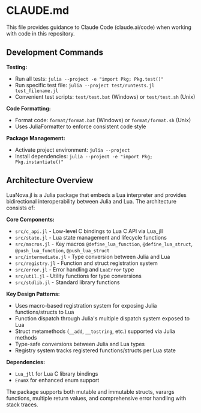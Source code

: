 # CLAUDE.md

This file provides guidance to Claude Code (claude.ai/code) when working with code in this repository.

## Development Commands

**Testing:**
- Run all tests: `julia --project -e "import Pkg; Pkg.test()"`
- Run specific test file: `julia --project test/runtests.jl test_filename.jl`
- Convenient test scripts: `test/test.bat` (Windows) or `test/test.sh` (Unix)

**Code Formatting:**
- Format code: `format/format.bat` (Windows) or `format/format.sh` (Unix)
- Uses JuliaFormatter to enforce consistent code style

**Package Management:**
- Activate project environment: `julia --project`
- Install dependencies: `julia --project -e "import Pkg; Pkg.instantiate()"`

## Architecture Overview

LuaNova.jl is a Julia package that embeds a Lua interpreter and provides bidirectional interoperability between Julia and Lua. The architecture consists of:

**Core Components:**
- `src/c_api.jl` - Low-level C bindings to Lua C API via Lua_jll
- `src/state.jl` - Lua state management and lifecycle functions
- `src/macros.jl` - Key macros `@define_lua_function`, `@define_lua_struct`, `@push_lua_function`, `@push_lua_struct`
- `src/intermediate.jl` - Type conversion between Julia and Lua
- `src/registry.jl` - Function and struct registration system
- `src/error.jl` - Error handling and `LuaError` type
- `src/util.jl` - Utility functions for type conversions
- `src/stdlib.jl` - Standard library functions

**Key Design Patterns:**
- Uses macro-based registration system for exposing Julia functions/structs to Lua
- Function dispatch through Julia's multiple dispatch system exposed to Lua
- Struct metamethods (`__add`, `__tostring`, etc.) supported via Julia methods
- Type-safe conversions between Julia and Lua types
- Registry system tracks registered functions/structs per Lua state

**Dependencies:**
- `Lua_jll` for Lua C library bindings
- `EnumX` for enhanced enum support

The package supports both mutable and immutable structs, varargs functions, multiple return values, and comprehensive error handling with stack traces.